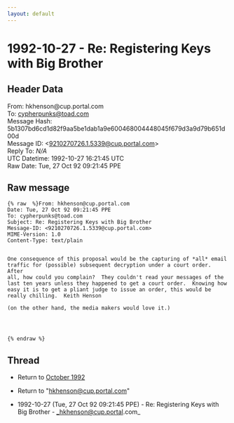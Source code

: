```yaml
---
layout: default
---
```


# 1992-10-27 - Re: Registering Keys with Big Brother

## Header Data

From: hkhenson<span>@</span>cup.portal.com<br>
To: cypherpunks@toad.com<br>
Message Hash: 5b1307bd6cd1d82f9aa5be1dab1a9e600468004448045f679d3a9d79b651d00d<br>
Message ID: \<9210270726.1.5339@cup.portal.com\><br>
Reply To: _N/A_<br>
UTC Datetime: 1992-10-27 16:21:45 UTC<br>
Raw Date: Tue, 27 Oct 92 09:21:45 PPE<br>

## Raw message

```
{% raw  %}From: hkhenson@cup.portal.com
Date: Tue, 27 Oct 92 09:21:45 PPE
To: cypherpunks@toad.com
Subject: Re: Registering Keys with Big Brother
Message-ID: <9210270726.1.5339@cup.portal.com>
MIME-Version: 1.0
Content-Type: text/plain


One consequence of this proposal would be the capturing of *all* email
traffic for (possible) subsequent decryption under a court order.  After
all, how could you complain?  They couldn't read your messages of the
last ten years unless they happened to get a court order.  Knowing how
easy it is to get a pliant judge to issue an order, this would be 
really chilling.  Keith Henson

(on the other hand, the media makers would love it.)




{% endraw %}
```

## Thread

+ Return to [October 1992](/archive/1992/10)

+ Return to "[hkhenson<span>@</span>cup.portal.com](/authors/hkhenson_at_cup_portal_com)"

+ 1992-10-27 (Tue, 27 Oct 92 09:21:45 PPE) - Re: Registering Keys with Big Brother - _hkhenson@cup.portal.com_

